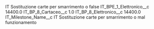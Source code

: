 <?xml version="1.0" encoding="UTF-8"?>
<CustomMetadata xmlns="http://soap.sforce.com/2006/04/metadata" xmlns:xsi="http://www.w3.org/2001/XMLSchema-instance" xmlns:xsd="http://www.w3.org/2001/XMLSchema">
    <label>IT Sostituzione carte per smarrimento o</label>
    <protected>false</protected>
    <values>
        <field>IT_BPE_1_Elettronico__c</field>
        <value xsi:type="xsd:double">14400.0</value>
    </values>
    <values>
        <field>IT_BP_8_Cartaceo__c</field>
        <value xsi:type="xsd:double">1.0</value>
    </values>
    <values>
        <field>IT_BP_8_Elettronico__c</field>
        <value xsi:type="xsd:double">14400.0</value>
    </values>
    <values>
        <field>IT_Milestone_Name__c</field>
        <value xsi:type="xsd:string">IT Sostituzione carte per smarrimento o mal funzionamento</value>
    </values>
</CustomMetadata>
